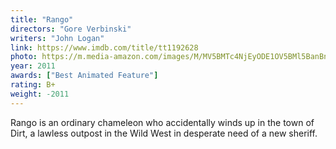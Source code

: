 ```yaml
---
title: "Rango"
directors: "Gore Verbinski"
writers: "John Logan"
link: https://www.imdb.com/title/tt1192628
photo: https://m.media-amazon.com/images/M/MV5BMTc4NjEyODE1OV5BMl5BanBnXkFtZTcwMjYzNTkxNA@@._V1_UX182_CR0,0,182,268_AL_.jpg
year: 2011
awards: ["Best Animated Feature"]
rating: B+
weight: -2011
---
```

Rango is an ordinary chameleon who accidentally winds up in the town of Dirt, a lawless outpost in the Wild West in desperate need of a new sheriff.